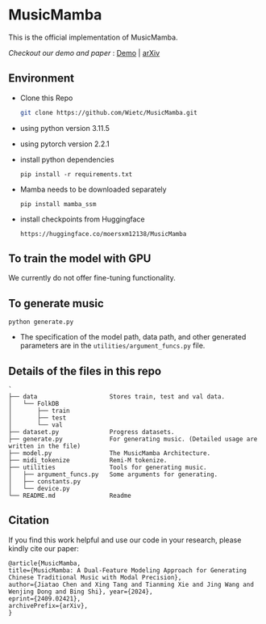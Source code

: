 # MusicMamba

This is the official implementation of MusicMamba.

*Checkout our demo and paper* : [Demo](https://moersxm.github.io/MusicMamba_Demo/) | [arXiv](https://arxiv.org/abs/2409.02421)

## Environment
* Clone this Repo 

    ```bash
    git clone https://github.com/Wietc/MusicMamba.git
    ```

* using python version 3.11.5
* using pytorch version 2.2.1
* install python dependencies

    `pip install -r requirements.txt`

* Mamba needs to be downloaded separately
  
    `pip install mamba_ssm`

* install checkpoints from Huggingface
  
    `https://huggingface.co/moersxm12138/MusicMamba`

## To train the model with GPU

We currently do not offer fine-tuning functionality.

## To generate music

`python generate.py`

* The specification of the model path, data path, and other generated parameters are in the `utilities/argument_funcs.py` file.

##  Details of the files in this repo
```
`
├── data                    Stores train, test and val data.
│   └── FolkDB              
│       ├── train
│       ├── test
│       └── val
├── dataset.py              Progress datasets.
├── generate.py             For generating music. (Detailed usage are written in the file)
├── model.py                The MusicMamba Architecture.
├── midi_tokenize           Remi-M tokenize.
├── utilities               Tools for generating music.
│   ├── argument_funcs.py   Some arguments for generating.
│   ├── constants.py        
│   └── device.py           
└── README.md               Readme
```

## Citation
If you find this work helpful and use our code in your research, please kindly cite our paper:
```
@article{MusicMamba,
title={MusicMamba: A Dual-Feature Modeling Approach for Generating Chinese Traditional Music with Modal Precision},
author={Jiatao Chen and Xing Tang and Tianming Xie and Jing Wang and Wenjing Dong and Bing Shi}, year={2024},
eprint={2409.02421},
archivePrefix={arXiv},
}
```
